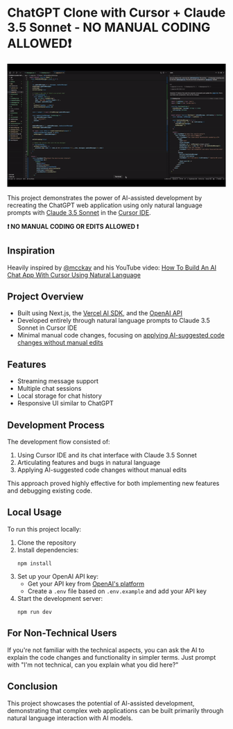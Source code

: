 # ChatGPT Clone with Cursor + Claude 3.5 Sonnet - NO MANUAL CODING ALLOWED❗

![Cursor Claude Demo](https://github.com/0xFloyd/cursor-claude-test/blob/main/cursor-claude-gif.gif)

This project demonstrates the power of AI-assisted development by recreating the ChatGPT web application using only natural language prompts with [Claude 3.5 Sonnet](https://www.anthropic.com/news/claude-3-5-sonnet) in the [Cursor IDE](https://www.cursor.com/).

**❗ NO MANUAL CODING OR EDITS ALLOWED ❗**

## Inspiration

Heavily inspired by [@mcckay](https://twitter.com/mcckay) and his YouTube video: [How To Build An AI Chat App With Cursor Using Natural Language](https://youtu.be/9yS0dR0kP-s?si=AQ5pIYQzhyuETUSm)

## Project Overview

- Built using Next.js, the [Vercel AI SDK](https://sdk.vercel.ai/), and the [OpenAI API](https://platform.openai.com/)
- Developed entirely through natural language prompts to Claude 3.5 Sonnet in Cursor IDE
- Minimal manual code changes, focusing on [applying AI-suggested code changes without manual edits](https://www.cursor.com/features)

## Features

- Streaming message support
- Multiple chat sessions
- Local storage for chat history
- Responsive UI similar to ChatGPT

## Development Process

The development flow consisted of:

1. Using Cursor IDE and its chat interface with Claude 3.5 Sonnet
2. Articulating features and bugs in natural language
3. Applying AI-suggested code changes without manual edits

This approach proved highly effective for both implementing new features and debugging existing code.

## Local Usage

To run this project locally:

1. Clone the repository
2. Install dependencies:
   ```
   npm install
   ```
3. Set up your OpenAI API key:
   - Get your API key from [OpenAI's platform](https://platform.openai.com/docs/overview)
   - Create a `.env` file based on `.env.example` and add your API key
4. Start the development server:
   ```
   npm run dev
   ```

## For Non-Technical Users

If you're not familiar with the technical aspects, you can ask the AI to explain the code changes and functionality in simpler terms. Just prompt with "I'm not technical, can you explain what you did here?"

## Conclusion

This project showcases the potential of AI-assisted development, demonstrating that complex web applications can be built primarily through natural language interaction with AI models.
